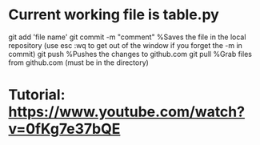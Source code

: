 # Current working file is table.py

git add 'file name'
git commit -m "comment"   %Saves the file in the local repository (use esc :wq to get out of the window if you forget the -m in commit)
git push                  %Pushes the changes to github.com
git pull                  %Grab files from github.com (must be in the directory)

# Tutorial: https://www.youtube.com/watch?v=0fKg7e37bQE

